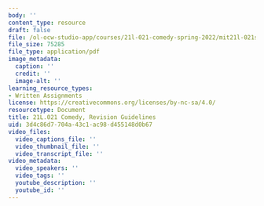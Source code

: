 ```yaml
---
body: ''
content_type: resource
draft: false
file: /ol-ocw-studio-app/courses/21l-021-comedy-spring-2022/mit21l-021s22_revision.pdf
file_size: 75285
file_type: application/pdf
image_metadata:
  caption: ''
  credit: ''
  image-alt: ''
learning_resource_types:
- Written Assignments
license: https://creativecommons.org/licenses/by-nc-sa/4.0/
resourcetype: Document
title: 21L.021 Comedy, Revision Guidelines
uid: 3d4c86d7-704a-43c1-ac98-d455148d0b67
video_files:
  video_captions_file: ''
  video_thumbnail_file: ''
  video_transcript_file: ''
video_metadata:
  video_speakers: ''
  video_tags: ''
  youtube_description: ''
  youtube_id: ''
---
```

